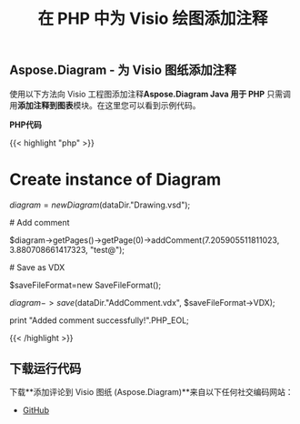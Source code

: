 ﻿---
title: 在 PHP 中为 Visio 绘图添加注释
type: docs
weight: 10
url: /zh/java/add-comments-to-visio-drawings-in-php/
---
## **Aspose.Diagram - 为 Visio 图纸添加注释**
使用以下方法向 Visio 工程图添加注释**Aspose.Diagram Java 用于 PHP** 只需调用**添加注释到图表**模块。在这里您可以看到示例代码。

**PHP代码**

{{< highlight "php" >}}

 # Create instance of Diagram

$diagram = new Diagram($dataDir."Drawing.vsd");

\# Add comment

$diagram->getPages()->getPage(0)->addComment(7.205905511811023, 3.880708661417323, "test@");

\# Save as VDX

$saveFileFormat=new SaveFileFormat();

$diagram->save($dataDir."AddComment.vdx", $saveFileFormat->VDX);

print "Added comment successfully!".PHP_EOL;

{{< /highlight >}}
## **下载运行代码**
下载**添加评论到 Visio 图纸 (Aspose.Diagram)**来自以下任何社交编码网站：

- [GitHub](https://github.com/asposediagram/Aspose.Diagram-for-Java/blob/master/Plugins/Aspose_Diagram_Java_for_PHP/src/aspose/diagram/WorkingwithDiagrams/AddCommentToDiagram.php)
